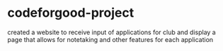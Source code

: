 # codeforgood-project
created a website to receive input of applications for club and display a page that allows for notetaking and other features for each application
